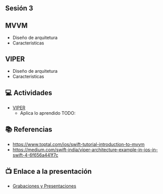 Sesión 3
-

## MVVM
- Diseño de arquitetura
- Caracteristicas

## VIPER
- Diseño de arquitetura
- Caracteristicas

## 💻 Actividades
- [VIPER](https://leetcode.com/playground/)
    - Aplica lo aprendido TODO:

## 📚 Referencias
- https://www.toptal.com/ios/swift-tutorial-introduction-to-mvvm
- https://medium.com/swift-india/viper-architecture-example-in-ios-in-swift-4-6f656a441f7c

## 📺 Enlace a la presentación 
- [Grabaciones y Presentaciones](/Grabaciones_y_Presentaciones.md)
